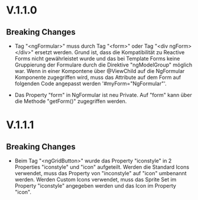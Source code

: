 # V.1.1.0

## Breaking Changes

* Tag "\<ngFormular\>" muss durch Tag "\<form\>" oder Tag "\<div ngForm\>\</div\>" ersetzt werden.
  Grund ist, dass die Kompatibilität zu Reactive Forms nicht gewährleistet wurde und das bei Template Forms
  keine Gruppierung der Formulare durch die Direktive "ngModelGroup" möglich war.
  Wenn in einer Kompontene über @ViewChild auf die NgFormular Komponente zugegriffen wird, muss das Attribute auf dem Form auf folgenden Code
  angepasst werden '#myForm="NgFormular"'.


* Das Property "form" in NgFormular ist neu Private. Auf "form" kann über die Methode "getForm()" zugegriffen werden.

# V.1.1.1

## Breaking Changes

* Beim Tag "\<ngGridButton\>" wurde das Property "iconstyle" in 2 Properties "iconstyle" und "icon" aufgeteilt. Werden die Standard Icons verwendet,
  muss das Property von "inconstyle" auf "icon" umbenannt werden. Werden Custom Icons verwendet, muss das Sprite Set im Property "iconstyle" angegeben werden und
  das Icon im Property "icon".


